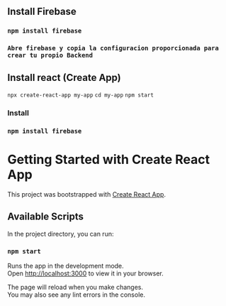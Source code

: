 ## Install Firebase

### `npm install firebase`
### `Abre firebase y copia la configuracion proporcionada para crear tu propio Backend`
## Install react (Create App)


`npx create-react-app my-app`
`cd my-app`
`npm start`

### Install 

### `npm install firebase`

# Getting Started with Create React App

This project was bootstrapped with [Create React App](https://github.com/facebook/create-react-app).

## Available Scripts

In the project directory, you can run:

### `npm start`

Runs the app in the development mode.\
Open [http://localhost:3000](http://localhost:3000) to view it in your browser.

The page will reload when you make changes.\
You may also see any lint errors in the console.

